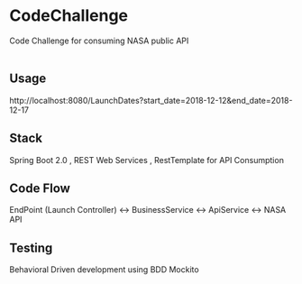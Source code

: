 # CodeChallenge
Code  Challenge for consuming NASA public API<br/><br/>

## Usage

http://localhost:8080/LaunchDates?start_date=2018-12-12&end_date=2018-12-17

## Stack

Spring Boot 2.0 , REST Web Services , RestTemplate for API Consumption <br/>

## Code Flow

EndPoint (Launch Controller) <-> BusinessService <-> ApiService <-> NASA API

## Testing

Behavioral Driven development using BDD Mockito
